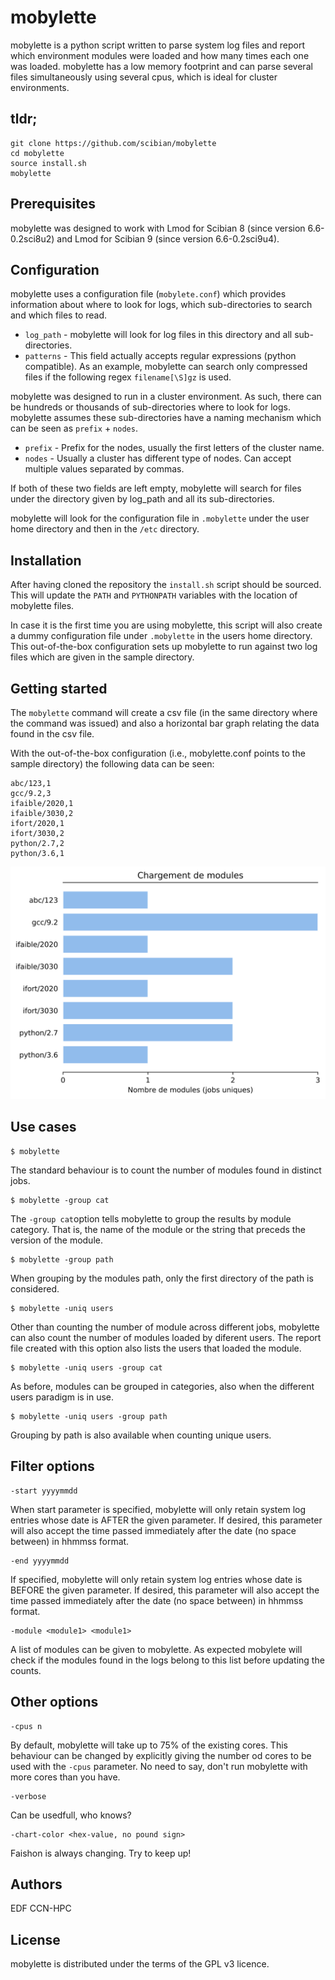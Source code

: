 # mobylette

mobylette is a python script written to parse system log files
and report which environment modules were loaded and how many times
each one was loaded. mobylette has a low memory footprint and can parse
several files simultaneously using several cpus, which is ideal for cluster
environments.

## tldr;

```
git clone https://github.com/scibian/mobylette
cd mobylette
source install.sh
mobylette
```
## Prerequisites

mobylette was designed to work with Lmod for Scibian 8 (since version 6.6-0.2sci8u2)
and Lmod for Scibian 9 (since version 6.6-0.2sci9u4).

## Configuration

mobylette uses a configuration file (`mobylete.conf`) which provides information about where to look for logs, which sub-directories to search and which files to read.

- `log_path` - mobylette will look for log files in this directory and all sub-directories.
- `patterns` - This field actually accepts regular expressions (python compatible). As an example, mobylette can search only compressed files if the following regex `filename[\S]gz` is used.

mobylette was designed to run in a cluster environment. As such, there can be hundreds or thousands of sub-directories where to look for logs. mobylette assumes these sub-directories have a naming mechanism which can be seen as `prefix` + `nodes`.

- `prefix` - Prefix for the nodes, usually the first letters of the cluster name.
- `nodes` - Usually a cluster has different type of nodes. Can accept multiple values separated by commas.
 
If both of these two fields are left empty, mobylette will search for files under the directory given by log_path and all its sub-directories.
 
mobylette will look for the configuration file in `.mobylette` under the user home directory and then in the `/etc` directory.

## Installation

After having cloned the repository the `install.sh` script should be sourced. This will update the `PATH` and `PYTHONPATH` variables with the location of mobylette files.

In case it is the first time you are using mobylette, this script will also create a dummy configuration file under `.mobylette` in the users home directory. This out-of-the-box configuration sets up mobylette to run against two log files which are given in the sample directory.

## Getting started

The `mobylette` command will create a csv file (in the same directory where the command was issued) and also a horizontal bar graph relating the data found in the csv file.

With the out-of-the-box configuration (i.e., mobylette.conf points to the sample directory) the following data can be seen:

```
abc/123,1
gcc/9.2,3
ifaible/2020,1
ifaible/3030,2
ifort/2020,1
ifort/3030,2
python/2.7,2
python/3.6,1
```

![Number of module load commands](sample/0_abc123_python3.6.svg)


## Use cases

    $ mobylette

The standard behaviour is to count the number of modules found in distinct jobs. 

    $ mobylette -group cat
    
The `-group cat`option tells mobylette to group the results by module category. That is, the name of the module or the string that preceds the version of the module.

    $ mobylette -group path
    
When grouping by the modules path, only the first directory of the path is considered.

    $ mobylette -uniq users

Other than counting the number of module across different jobs, mobylette can also count the number of modules loaded by diferent users. The report file created with this option also lists the users that loaded the module.

    $ mobylette -uniq users -group cat

As before, modules can be grouped in categories, also when the different users paradigm is in use.

    $ mobylette -uniq users -group path
    
Grouping by path is also available when counting unique users.

## Filter options

    -start yyyymmdd

When start parameter is specified, mobylette will only retain system log entries whose date is AFTER the given parameter.
If desired, this parameter will also accept the time passed immediately after the date (no space between) in hhmmss format.

    -end yyyymmdd
    
If specified, mobylette will only retain system log entries whose date is BEFORE the given parameter.
If desired, this parameter will also accept the time passed immediately after the date (no space between) in hhmmss format.

    -module <module1> <module1>
    
A list of modules can be given to mobylette. As expected mobylete will check if the modules found in the logs belong to this list before updating the counts.
    
## Other options
    
    -cpus n
    
By default, mobylette will take up to 75% of the existing cores. This behaviour can be changed by explicitly giving the number od cores to be used with the `-cpus` parameter. No need to say, don't run mobylette with more cores than you have.

    -verbose
    
Can be usedfull, who knows?

    -chart-color <hex-value, no pound sign>
    
Faishon is always changing. Try to keep up!
    
## Authors

EDF CCN-HPC

## License

mobylette is distributed under the terms of the GPL v3 licence.
